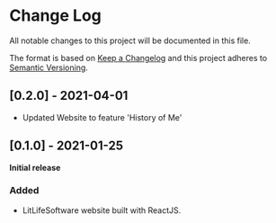 # Change Log

All notable changes to this project will be documented in this file.

The format is based on [Keep a Changelog](http://keepachangelog.com/)
and this project adheres to [Semantic Versioning](http://semver.org/).

## [0.2.0] - 2021-04-01

- Updated Website to feature 'History of Me'

## [0.1.0] - 2021-01-25

**Initial release**

### Added

- LitLifeSoftware website built with ReactJS.
